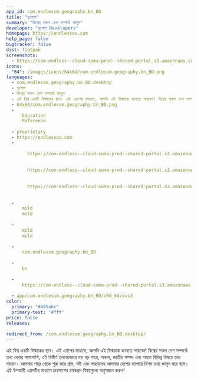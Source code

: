 ```yaml
---
app_id: com.endlessm.geography.bn_BD
title: "ভূগোল"
summary: "বিশ্বের সকল দেশ সম্পর্কে জানুন"
developer: "ভূগোল Developers"
homepage: https://endlessos.com
help_page: false
bugtracker: false
dist: flatpak
screenshots:
  - https://com-endless--cloud-soma-prod--shared-portal.s3.amazonaws.com/apps.262.screenshots.be2979b1-d7fe-40fb-9920-4c33d0759a0e_201810231858725454.png
icons:
  "64": /images/icons/64x64/com.endlessm.geography.bn_BD.png
languages:
  - com.endlessm.geography.bn_BD.desktop
  - ভূগোল
  - বিশ্বের সকল দেশ সম্পর্কে জানুন
  - এই বিশ্ব একটি বিস্ময়কর স্থান। এই এ্যাপের মাধ্যমে, আপনি এই বিস্ময়কে জানতে পারবেন! বিশ্বের সকল দেশ সম্পর্কে তথ্য দেবার পাশাপাশি, এই বিস্তীর্ণ তথ্যভান্ডারে বড় বড় শহর, অঞ্চল, জাতীয় সম্পদ এবং আরো বিভিন্ন বিষয়ে তথ্য পাবেন। আপনার শহর থেকে শুরু করে গ্রাম, নদী এবং পাহাড়সহ আপনার দেশের ব্যাপারে বিশদ তথ্য জানুন ঘরে বসে। এই উপকারী এ্যাপটির মাধ্যমে চারপাশের চমকপ্রদ বিষয়গুলো অনুসন্ধান করুন!
  - 64x64/com.endlessm.geography.bn_BD.png
  - 
      Education
      Reference
    
  - proprietary
  - https://endlessos.com
  - 
      
        https://com-endless--cloud-soma-prod--shared-portal.s3.amazonaws.com/apps.262.screenshots.be2979b1-d7fe-40fb-9920-4c33d0759a0e_201810231858725454.png
      
      
        https://com-endless--cloud-soma-prod--shared-portal.s3.amazonaws.com/apps.262.screenshots.dfd0c878-63e7-41bd-9c11-bc9122e3029e_201810231858725454.png
      
      
        https://com-endless--cloud-soma-prod--shared-portal.s3.amazonaws.com/apps.262.screenshots.1cde29a8-463f-48c9-8e97-2299c9038020_201810231858725454.png
      
    
  - 
      mild
      mild
    
  - 
      mild
      mild
    
  - 
      com.endlessm.geography.bn_BD
    
  - 
      bn
    
  - 
      https://com-endless--cloud-soma-prod--shared-portal.s3.amazonaws.com/app.1159.appCenterThumbnail.96f57a7d-2a74-4dba-b824-3f3d75ad10d1_201810231858934747.jpg
    
  - app/com.endlessm.geography.bn_BD/x86_64/eos3
color:
  primary: "#485a6c"
  primary-text: "#fff"
price: false
releases:

redirect_from: /com.endlessm.geography.bn_BD.desktop/
---
```


<p>এই বিশ্ব একটি বিস্ময়কর স্থান। এই এ্যাপের মাধ্যমে, আপনি এই বিস্ময়কে জানতে পারবেন! বিশ্বের সকল দেশ সম্পর্কে তথ্য দেবার পাশাপাশি, এই বিস্তীর্ণ তথ্যভান্ডারে বড় বড় শহর, অঞ্চল, জাতীয় সম্পদ এবং আরো বিভিন্ন বিষয়ে তথ্য পাবেন। আপনার শহর থেকে শুরু করে গ্রাম, নদী এবং পাহাড়সহ আপনার দেশের ব্যাপারে বিশদ তথ্য জানুন ঘরে বসে। এই উপকারী এ্যাপটির মাধ্যমে চারপাশের চমকপ্রদ বিষয়গুলো অনুসন্ধান করুন!</p>